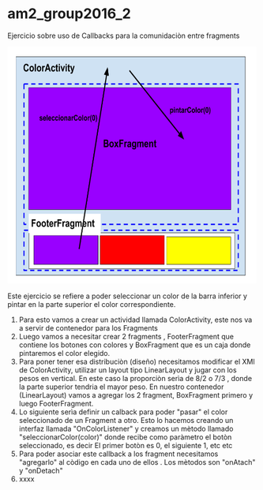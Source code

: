 # am2_group2016_2

Ejercicio sobre uso de Callbacks para la comunidaciòn entre fragments

  <img src="https://github.com/ISILAndroid/am2_group2016_2/blob/Practice01/SampleColors.png" height="480">
  
  Este ejercicio se refiere a poder seleccionar un color de la barra inferior y  pintar en la parte superior el color correspondiente.
  
  1. Para esto vamos a crear un actividad llamada ColorActivity, este nos va a servir de contenedor para los Fragments
  2. Luego vamos a necesitar crear 2 fragments , FooterFragment que contiene los botones con colores y BoxFragment que es un caja donde pintaremos el color elegido.
  3. Para poner tener esa distribuciòn (diseño) necesitamos modificar el XMl de ColorActivity, utilizar un layout tipo LinearLayout y jugar con los pesos en vertical. En este caso la proporciòn serìa de 8/2 o 7/3 , donde la parte superior tendria el mayor peso. En nuestro contenedor (LinearLayout) vamos a agregar los 2 fragment, BoxFragment primero y luego FooterFragment.
  4. Lo siguiente serìa definir un calback para poder "pasar" el color seleccionado de un Fragment a otro. Esto lo hacemos creando un interfaz llamada "OnColorListener" y creamos un mètodo llamado "seleccionarColor(color)" donde recibe como paràmetro el botòn seleccionado, es decir El primer botòn es 0, el siguiente 1, etc etc 
  5. Para poder asociar este callback a los fragment necesitamos "agregarlo" al còdigo en cada uno de ellos . Los mètodos son "onAtach" y "onDetach"
  6. xxxx

  
  
  

